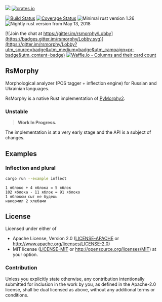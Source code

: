 ![](https://img.shields.io/crates/l/rsmorphy.svg)
[![crates.io](https://img.shields.io/crates/v/rsmorphy.svg)](https://crates.io/crates/rsmorphy)

[![Build Status](https://travis-ci.org/irbis-labs/rsmorphy.svg)](https://travis-ci.org/irbis-labs/rsmorphy)
[![Coverage Status](https://coveralls.io/repos/github/irbis-labs/rsmorphy/badge.svg?branch=master)](https://coveralls.io/github/irbis-labs/rsmorphy?branch=master)
![Minimal rust version 1.26](https://img.shields.io/badge/rustc-1.27+-green.svg)
![Nightly rust version from May 13, 2018](https://img.shields.io/badge/rustc-nightly_2018--06--27-yellow.svg)

[![Join the chat at https://gitter.im/rsmorphy/Lobby](https://badges.gitter.im/rsmorphy/Lobby.svg)](https://gitter.im/rsmorphy/Lobby?utm_source=badge&utm_medium=badge&utm_campaign=pr-badge&utm_content=badge)
[![Waffle.io - Columns and their card count](https://badge.waffle.io/irbis-labs/rsmorphy.svg?columns=inbox,backlog,in%20progress,done)](https://waffle.io/irbis-labs/rsmorphy)

## RsMorphy

Morphological analyzer (POS tagger + inflection engine) for Russian and Ukrainian languages.

RsMorphy is a native Rust implementation of [PyMorphy2](https://github.com/kmike/pymorphy2).


### Unstable

> **Work In Progress.**

The implementation is at a very early stage and the API is a subject of changes.

## Examples

### Inflection and plural

```bash
cargo run --example inflect
```
```
1 яблоко + 4 яблока = 5 яблок
102 яблока - 11 яблок = 91 яблоко
1 яблоком сыт не будешь
накормил 2 хлебами
```


## License

Licensed under either of
 * Apache License, Version 2.0 ([LICENSE-APACHE](LICENSE-APACHE) or http://www.apache.org/licenses/LICENSE-2.0)
 * MIT license ([LICENSE-MIT](LICENSE-MIT) or http://opensource.org/licenses/MIT)
at your option.


### Contribution

Unless you explicitly state otherwise, any contribution intentionally submitted
for inclusion in the work by you, as defined in the Apache-2.0 license,
shall be dual licensed as above, without any additional terms or conditions.
